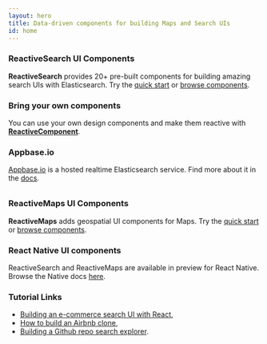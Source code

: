 ```yaml
---
layout: hero
title: Data-driven components for building Maps and Search UIs
id: home
---
```


<section class="light home-section">
  <div class="marketing-row">
    <div class="marketing-col">
      <h3>ReactiveSearch UI Components</h3>
      <p><b>ReactiveSearch</b> provides 20+ pre-built components for building amazing search UIs with Elasticsearch. Try the <a href="/getting-started/reactivesearch.html">quick start</a> or <a href="/base-components/textfield.html">browse components</a>.</p>
    </div>
    <div class="marketing-col">
      <h3>Bring your own components</h3>
      <p>You can use your own design components and make them reactive with <a href="/advanced/reactivecomponent.html"><b>ReactiveComponent</b></a>.</p>
    </div>
    <div class="marketing-col">
      <h3>Appbase.io</h3>
      <p><a href="https://appbase.io/">Appbase.io</a> is a hosted realtime Elasticsearch service. Find more about it in the <a href="http://docs.appbase.io/">docs</a>.</p>
    </div>
  </div>
  <div class="marketing-row" style="margin-top:32px;">
    <div class="marketing-col">
      <h3>ReactiveMaps UI Components</h3>
      <p><b>ReactiveMaps</b> adds geospatial UI components for Maps. Try the <a href="/getting-started/reactivemaps.html">quick start</a> or <a href="/map-components/geodistanceslider.html">browse components</a>.</p>
    </div>
    <div class="marketing-col">
      <h3>React Native UI components</h3>
      <p>ReactiveSearch and ReactiveMaps are available in preview for React Native. Browse the Native docs <a href="/native">here</a>.</p>
    </div>
    <div class="marketing-col">
      <h3>Tutorial Links</h3>
        <ul>
          <li>
            <a href="https://codeburst.io/how-to-build-an-e-commerce-search-ui-with-react-and-elasticsearch-a581c823b2c3" target="_blank">Building an e-commerce search UI with React</a>,
          </li>
          <li>
            <a href="https://scotch.io/tutorials/build-an-airbnb-clone-with-react-and-elasticsearch" target="_blank">How to build an Airbnb clone</a>,
          </li>
          <li>
            <a href="https://medium.freecodecamp.org/building-a-github-repo-explorer-with-react-and-elasticsearch-8e1190e59c13" target="_blank">Building a Github repo search explorer</a>.
          </li>
        </ul>
    </div>
  </div>
</section>

